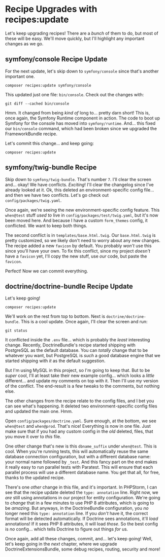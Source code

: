 # Recipe Upgrades with recipes:update

Let's keep upgrading recipes! There are a *bunch* of them to do, but most of these
will be easy. We'll move quickly, but I'll highlight any important changes
as we go.

## symfony/console Recipe Update

For the next update, let's skip down to `symfony/console` since that's another
important one.

```terminal-silent
composer recipes:update symfony/console
```

This updated just one file: `bin/console`. Check out the changes with:

```terminal
git diff --cached bin/console
```

Hmm. It changed from being *kind of* long to... pretty darn short! This is, once
again, the Symfony Runtime component in action. The code to boot up Symfony for the
console has moved into `symfony/runtime`. And... this fixed our `bin/console`
command, which had been broken since we upgraded the FrameworkBundle recipe.

Let's commit this change... and keep going:

```terminal-silent
composer recipes:update
```

## symfony/twig-bundle Recipe

Skip down to `symfony/twig-bundle`. That's number `7`. I'll clear the screen and...
okay! We have conflicts. *Exciting*! I'll clear the changelog since I've already
looked at it. Ok, this deleted an environment-specific config file... and then we
have two conflicts. Let's go check out `config/packages/twig.yaml`.

Once again, we're seeing the new environment-specific config feature. This
`when@test` stuff *used to* live in `config/packages/test/twig.yaml`, but it's now
been moved here. And because I have a custom `form_themes` config, it conflicted.
We want to keep both things.

The second conflict is in `templates/base.html.twig`. Our `base.html.twig` is pretty
customized, so we likely don't need to worry about any new changes. The recipe
added a new `favicon` by default. You probably *won't* use this since you'll
have your own. To fix this conflict, since my project *doesn't* have a `favicon`
yet, I'll copy the new stuff, use *our* code, but paste the `favicon`.

Perfect! Now we can commit everything.

## doctrine/doctrine-bundle Recipe Update

Let's keep going!

```terminal
composer recipes:update
```

We'll work on the rest from top to bottom. Next is `doctrine/doctrine-bundle`.
This is a cool update. Once again, I'll clear the screen and run:

```terminal
git status
```

It conflicted inside the `.env` file... which is probably the *least* interesting
change. Recently, DoctrineBundle's recipe started shipping with PostgreSQL as the
default database. You can *totally* change that to be whatever you want, but
PostgreSQL is *such* a good database engine that we started shipping with *it* as
the default suggestion.

But I'm using MySQL in this project, so I'm going to keep that. But to be *super*
cool, I'll at least take their new example config... which looks a *little*
different... and update my comments on top with it. Then I'll use *my* version of
the conflict. The end-result is a few tweaks to the comments, but nothing else.

The other changes from the recipe relate to the config files, and I bet you can see
what's happening. It deleted two environment-specific config files and updated
the main one. Hmm.

Open `config/packages/doctrine.yaml`. Sure enough, at the bottom, we see `when@test`
and `when@prod`. That's nice! Everything is now in one file. Just make sure that
if you had any custom config in the *old* deleted, files, that you move it over
to *this* file.

One other change that's new is this `dbname_suffix` under `when@test`. This is
cool. When you're running tests, this will automatically reuse the same database
connection configuration, but with a different database name: your normal name
followed by `_test`. And this fancy part on the end makes it really easy to run
parallel tests with Paratest. This will ensure that each parallel process will
use a different database name. You get that all, for free, thanks to the updated
recipe.

There's one *other* change in this file, and it's important. In PHPStorm, I can
see that the recipe update deleted the `type: annotation` line. Right now, we *are*
still using annotations in our project for entity configuration. We're going to
*change* that in a few minutes to use PHP 8 attributes, which is going to be
*amazing*. But anyways, in the DoctrineBundle configuration, you *no* longer need
this `type: annotation` line. If you *don't* have it, the correct format will
be detected automatically. If Doctrine sees annotations, it'll *load* annotations!
If it sees PHP 8 attributes, it will load *those*. So the best config is *no* config...
which tells Doctrine to figure out things *for* us.

Once again, add all these changes, commit, and... let's keep going! Well, let's
keep going in the *next* chapter, where we upgrade DoctrineExtensionsBundle,
some debug recipes, routing, security and more!

